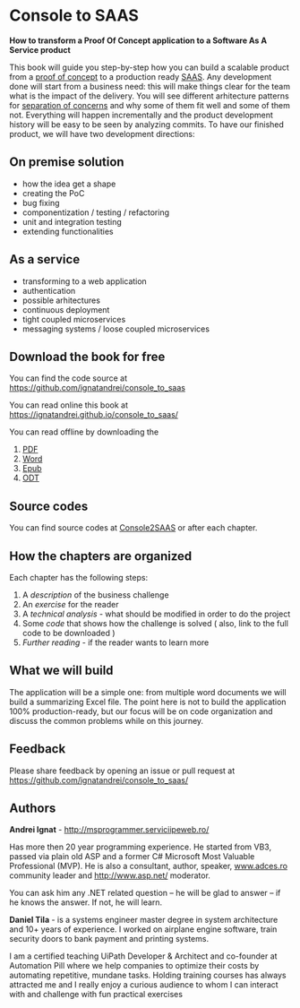 

# Console to SAAS
**How to transform a Proof Of Concept application to a Software As A Service product**

This book will guide you step-by-step how you can build a scalable product from a [proof of concept](https://en.wikipedia.org/wiki/Proof_of_concept) to a production ready [SAAS](https://en.wikipedia.org/wiki/Software_as_a_service). 
Any development done will start from a business need: this will make things clear for the team what is the impact of the delivery. 
You will see different arhitecture patterns for [separation of concerns](https://en.wikipedia.org/wiki/Separation_of_concerns) and why some of them fit well and some of them not. Everything will happen incrementally and the product development history will be easy to be seen by analyzing commits.
To have our finished product, we will have two development directions:
## On premise solution
- how the idea get a shape
- creating the PoC
- bug fixing 
- componentization / testing / refactoring
- unit and integration testing
- extending functionalities 
## As a service
- transforming to a web application
- authentication
- possible arhitectures
- continuous deployment
- tight coupled microservices
- messaging systems / loose coupled microservices


## Download the book for free 

You can find the code source at 
https://github.com/ignatandrei/console_to_saas

You can read online this book at  https://ignatandrei.github.io/console_to_saas/
   
You can read offline by downloading the 

1. [PDF](https://ignatandrei.github.io/console_to_saas/consoleToSaas.pdf.html)
1. [Word](https://ignatandrei.github.io/console_to_saas/consoleToSaas.docx.html)
1. [Epub](https://ignatandrei.github.io/console_to_saas/consoleToSaas.epub.html)
1. [ODT](https://ignatandrei.github.io/console_to_saas/consoleToSaas.odt.html)

## Source codes

You can find source codes at [Console2SAAS](https://github.com/ignatandrei/console_to_saas/) or after each chapter.

## How the chapters are organized

Each chapter has the following steps:

1. A *description* of the business challenge 
2. An *exercise* for the reader
3. A *technical analysis*  - what should be modified in order to do the project
4. Some *code* that shows how the challenge is solved ( also, link to the full code to be downloaded )
5. *Further reading* - if the reader wants to learn more 


## What we will build

The application will be a simple one: from multiple word documents we will build a summarizing Excel file. The point here is not to build the application 100% production-ready, but our focus will be on code organization and discuss the common problems while on this journey.

## Feedback

Please share feedback by opening an issue or pull request at https://github.com/ignatandrei/console_to_saas/


## Authors

**Andrei Ignat** - http://msprogrammer.serviciipeweb.ro/

Has more then 20 year programming experience. He started from VB3, passed via plain old ASP and a former C# Microsoft Most Valuable Professional (MVP).
He is also a consultant, author, speaker, www.adces.ro community leader and http://www.asp.net/ moderator.

You can ask him any .NET related question – he will be glad to answer – if he knows the answer. If not, he will learn.

**Daniel Tila** - is a systems engineer master degree in system architecture and 10+ years of experience. I worked on airplane engine software, train security doors to bank payment and printing systems. 

I am a certified teaching UiPath Developer & Architect and co-founder at Automation Pill where we help companies to optimize their costs by automating repetitive, mundane tasks. Holding training courses has always attracted me and I really enjoy a curious audience to whom I can interact with and challenge with fun practical exercises 



